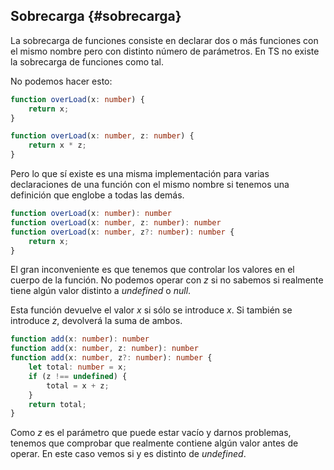 ## Sobrecarga {#sobrecarga}

La sobrecarga de funciones consiste en declarar dos o más funciones con el mismo nombre pero con distinto número de parámetros. En TS no existe la sobrecarga de funciones como tal.

No podemos hacer esto:

```ts
function overLoad(x: number) {
    return x;
}

function overLoad(x: number, z: number) {
    return x * z;
}
```

Pero lo que sí existe es una misma implementación para varias declaraciones de una función con el mismo nombre si tenemos una definición que englobe a todas las demás.

```ts
function overLoad(x: number): number
function overLoad(x: number, z: number): number
function overLoad(x: number, z?: number): number {
    return x;
}
```

El gran inconveniente es que tenemos que controlar los valores en el cuerpo de la función. No podemos operar con _z_ si no sabemos si realmente tiene algún valor distinto a _undefined_ o _null_.

Esta función devuelve el valor _x_ si sólo se introduce _x_. Si también se introduce _z_, devolverá la suma de ambos.

```ts
function add(x: number): number
function add(x: number, z: number): number
function add(x: number, z?: number): number {
    let total: number = x;
    if (z !== undefined) {
        total = x + z;
    }
    return total;
}
```

Como _z_ es el parámetro que puede estar vacío y darnos problemas, tenemos que comprobar que realmente contiene algún valor antes de operar. En este caso vemos si y es distinto de _undefined_.
